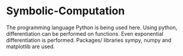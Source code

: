 # Symbolic-Computation
The programming language Python is being used here.
Using python, differentiation can be performed on functions. 
Even exponential  differentiation is performed.
Packages/ libraries sympy, numpy and matplotlib are used.
